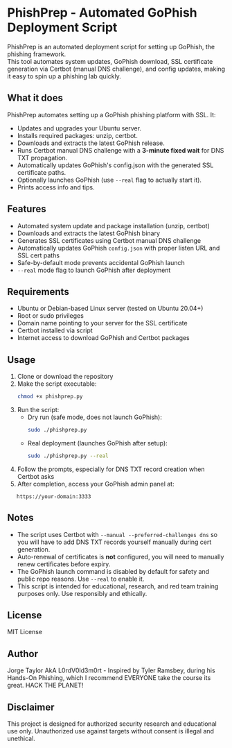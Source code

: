 # PhishPrep - Automated GoPhish Deployment Script

PhishPrep is an automated deployment script for setting up GoPhish, the phishing framework.  
This tool automates system updates, GoPhish download, SSL certificate generation via Certbot (manual DNS challenge), and config updates, making it easy to spin up a phishing lab quickly.

## What it does

PhishPrep automates setting up a GoPhish phishing platform with SSL. It:
- Updates and upgrades your Ubuntu server.
- Installs required packages: unzip, certbot.
- Downloads and extracts the latest GoPhish release.
- Runs Certbot manual DNS challenge with a **3-minute fixed wait** for DNS TXT propagation.
- Automatically updates GoPhish's config.json with the generated SSL certificate paths.
- Optionally launches GoPhish (use `--real` flag to actually start it).
- Prints access info and tips.


## Features

- Automated system update and package installation (unzip, certbot)  
- Downloads and extracts the latest GoPhish binary  
- Generates SSL certificates using Certbot manual DNS challenge  
- Automatically updates GoPhish `config.json` with proper listen URL and SSL cert paths  
- Safe-by-default mode prevents accidental GoPhish launch  
- `--real` mode flag to launch GoPhish after deployment   



## Requirements

- Ubuntu or Debian-based Linux server (tested on Ubuntu 20.04+)  
- Root or sudo privileges  
- Domain name pointing to your server for the SSL certificate  
- Certbot installed via script 
- Internet access to download GoPhish and Certbot packages  


## Usage

1. Clone or download the repository  
2. Make the script executable:  
    ```bash
    chmod +x phishprep.py
    ```  
3. Run the script:  
    - Dry run (safe mode, does not launch GoPhish):  
      ```bash
      sudo ./phishprep.py
      ```  
    - Real deployment (launches GoPhish after setup):  
      ```bash
      sudo ./phishprep.py --real
      ```  
4. Follow the prompts, especially for DNS TXT record creation when Certbot asks  
5. After completion, access your GoPhish admin panel at:  
 ```
    https://your-domain:3333  
   ```



## Notes

- The script uses Certbot with `--manual --preferred-challenges dns` so you will have to add DNS TXT records yourself manually during cert generation.  
- Auto-renewal of certificates is **not** configured, you will need to manually renew certificates before expiry.  
- The GoPhish launch command is disabled by default for safety and public repo reasons. Use `--real` to enable it.  
- This script is intended for educational, research, and red team training purposes only. Use responsibly and ethically.  



## License

MIT License 



## Author

Jorge Taylor AkA L0rdV0ld3m0rt - Inspired by Tyler Ramsbey, during his Hands-On Phishing, which I recommend EVERYONE take the course its great. HACK THE PLANET! 



## Disclaimer

This project is designed for authorized security research and educational use only. Unauthorized use against targets without consent is illegal and unethical.
